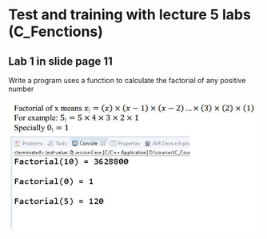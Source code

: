 # Test and training with lecture 5 labs (C_Fenctions) 


## Lab 1 in slide page 11

Write a program uses a function to calculate the factorial of any positive number 

<img src="Lab1_5_CFunction/unit_2_lecture_5_CFunction_lab1_p11.jpg" width="600"/>